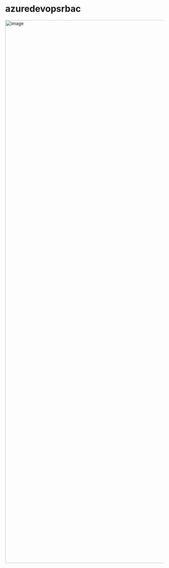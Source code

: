 # azuredevopsrbac


<img width="1719" alt="image" src="https://github.com/user-attachments/assets/d50133c1-ff39-412a-9aee-1c1c46e61350">



